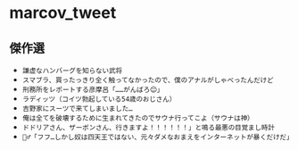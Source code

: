 # marcov_tweet

## 傑作選

- `謙虚なハンバーグを知らない武将`
- `スマブラ、買ったっきり全く触ってなかったので、僕のアナルがしゃべったんだけど`
- `刑務所をレポートする彦摩呂「……がんばろ😊」`
- `ラディッツ（コイツ勃起している54歳のおじさん）`
- `吉野家にスーツで来てしまいました…`
- `俺は全てを破壊するために生まれてきたのでサウナ行ってこよ（サウナは神）`
- `ドドリアさん、ザーボンさん、行きますよ！！！！！！」と鳴る最悪の目覚まし時計`
- `🦹‍♂️「フフ…しかし奴は四天王ではない、元々ダメなおまえをインターネットが暴くだけだ」`
